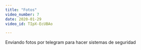 ```yaml
---
title: "Fotos"
video_number: 7
date: 2020-01-29
video_id: TIpX-EcUBAo

---
```


Enviando fotos por telegram para hacer sistemas de seguridad
